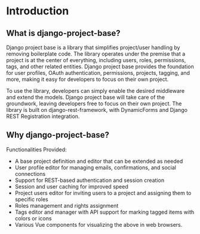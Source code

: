 # Introduction

## What is django-project-base?

Django project base is a library that simplifies project/user handling by removing boilerplate code. The library
operates under the premise that a project is at the center of everything, including users, roles, permissions, tags, and
other related entities. Django project base provides the foundation for user profiles, OAuth authentication,
permissions, projects, tagging, and more, making it easy for developers to focus on their own project.

To use the library, developers can simply enable the desired middleware and extend the models. Django project base will
take care of the groundwork, leaving developers free to focus on their own project. The library is built on
django-rest-framework, with DynamicForms and Django REST Registration integration.

## Why django-project-base?

Functionalities Provided:

- A base project definition and editor that can be extended as needed
- User profile editor for managing emails, confirmations, and social connections
- Support for REST-based authentication and session creation
- Session and user caching for improved speed
- Project users editor for inviting users to a project and assigning them to specific roles
- Roles management and rights assignment
- Tags editor and manager with API support for marking tagged items with colors or icons
- Various Vue components for visualizing the above in web browsers.
